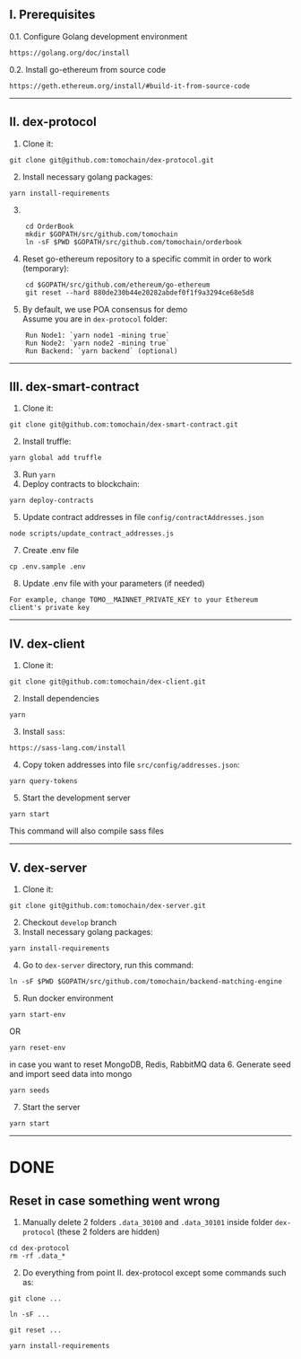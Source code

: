 ## I. Prerequisites
0.1. Configure Golang development environment
```
https://golang.org/doc/install
```

0.2. Install go-ethereum from source code
```
https://geth.ethereum.org/install/#build-it-from-source-code
```
----------------
## II. dex-protocol
1. Clone it: 
```
git clone git@github.com:tomochain/dex-protocol.git
```
2. Install necessary golang packages:
```
yarn install-requirements
```
3. 
```
    cd OrderBook
    mkdir $GOPATH/src/github.com/tomochain
    ln -sF $PWD $GOPATH/src/github.com/tomochain/orderbook
```
4. Reset go-ethereum repository to a specific commit in order to work (temporary):
```
    cd $GOPATH/src/github.com/ethereum/go-ethereum
    git reset --hard 880de230b44e20282abdef0f1f9a3294ce68e5d8
```
5. By default, we use POA consensus for demo  
    Assume you are in `dex-protocol` folder:
``` 
    Run Node1: `yarn node1 -mining true`  
    Run Node2: `yarn node2 -mining true`  
    Run Backend: `yarn backend` (optional)
```
----------------
## III. dex-smart-contract
1. Clone it: 
```
git clone git@github.com:tomochain/dex-smart-contract.git
```
2. Install truffle:
```
yarn global add truffle
```
3. Run `yarn`
4. Deploy contracts to blockchain:
```
yarn deploy-contracts
```
5. Update contract addresses in file `config/contractAddresses.json`
```
node scripts/update_contract_addresses.js
```
7. Create .env file
```
cp .env.sample .env
```
8. Update .env file with your parameters (if needed)
```
For example, change TOMO__MAINNET_PRIVATE_KEY to your Ethereum client's private key
```

----------------
## IV. dex-client
1. Clone it:
```
git clone git@github.com:tomochain/dex-client.git
```
2. Install dependencies
```
yarn
```
3. Install `sass`:
```
https://sass-lang.com/install
```
4. Copy token addresses into file `src/config/addresses.json`:
```
yarn query-tokens
```
5. Start the development server
```
yarn start
```
This command will also compile sass files

----------------
## V. dex-server
1. Clone it:
```
git clone git@github.com:tomochain/dex-server.git
```
2.  Checkout `develop` branch
3. Install necessary golang packages:
```
yarn install-requirements
```
4. Go to `dex-server` directory, run this command:
```
ln -sF $PWD $GOPATH/src/github.com/tomochain/backend-matching-engine
```
5. Run docker environment
```
yarn start-env
```
OR 
```
yarn reset-env
```
in case you want to reset MongoDB, Redis, RabbitMQ data
6. Generate seed and import seed data into mongo
```
yarn seeds
```
7. Start the server
```
yarn start
```

----------------
# DONE

## Reset in case something went wrong
1. Manually delete 2 folders `.data_30100` and `.data_30101` inside folder `dex-protocol` (these 2 folders are hidden)
```
cd dex-protocol
rm -rf .data_*
```
2. Do everything from point II. dex-protocol except some commands such as:
```
git clone ...
```
```
ln -sF ...
```
```
git reset ...
```
```
yarn install-requirements
```
